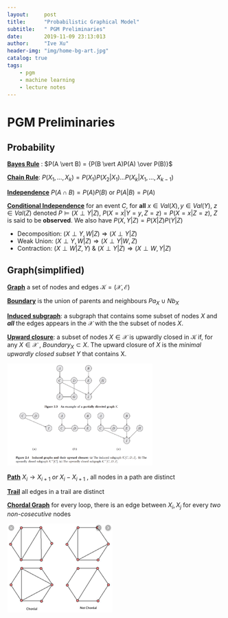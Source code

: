 ```yaml
---
layout:     post
title:      "Probabilistic Graphical Model"
subtitle:   " PGM Preliminaries"
date:       2019-11-09 23:13:013
author:     "Ive Xu"
header-img: "img/home-bg-art.jpg"
catalog: true
tags:
    - pgm
    - machine learning
    - lecture notes
---
```


# PGM Preliminaries

## Probability

**<u>Bayes Rule</u>** : $P(A \vert B) = {P(B \vert A)P(A) \over P(B)}$

**<u>Chain Rule</u>**: $P(X_1, ..., X_k) = P(X_1)P(X_2 \vert X_1)...P(X_k \vert X_1, ..., X_{k-1})$

**<u>Independence</u>** $P(A \cap B) = P(A)P(B)$ or $P(A \vert B)=P(A)$

**<u>Conditional Independence</u>** for an event $C$, for **all** $x \in Val(X), y \in Val(Y),\ z \in Val(Z)$ denoted $P \vDash (X \perp Y \vert Z)$, $P(X=x \vert Y=y,Z=z) = P(X=x \vert Z=z)$, $Z$ is said to be **observed**. We also have $P(X, Y \vert Z) = P(X \vert Z)P(Y \vert Z)$

* Decomposition: $(X \perp Y , W  \vert  Z) \Rightarrow (X \perp Y  \vert  Z)$
* Weak Union: $(X \perp Y,W \vert Z) \Rightarrow (X \perp Y \vert  W, Z)$
* Contraction: $(X \perp W \vert Z, Y)\ \&\ (X \perp Y \vert Z) \Rightarrow (X \perp W,Y \vert Z)$

## Graph(simplified)

**<u>Graph</u>** a set of nodes and edges $\mathcal{K} = (\mathcal{X}, \mathcal{E})$

**<u>Boundary</u>** is the union of parents and neighbours $Pa_X\ \cup\ Nb_X$

**<u>Induced subgraph</u>**: a subgraph that contains some subset of nodes $X$ and ***all*** the edges appears in the $\mathcal{X}$ with the the subset of nodes $X$.

**<u>Upward closure</u>**: a subset of nodes $X \in \mathcal{X}$ is upwardly closed in $\mathcal{K}$ if, for any $X \in \mathcal{X}$ , $Boundary_X \subset X$. The upward closure of $X$ is the *minimal upwardly closed subset* $Y$ that contains X.

<img src="/img/post/image-20191027163342019.png" alt="image-20191027163342019" style="zoom:33%;" />

**<u>Path</u>** $X_i \rightarrow X_{i+1}\ or\ X_i-X_{i+1}$ , all nodes in a path are distinct

**<u>Trail</u>** all edges in a trail are distinct

**<u>Chordal Graph</u>** for every loop, there is an edge between $X_i, X_j$ for every *two non-cosecutive* nodes

<img src="/img/post/image-20191027170503828.png" alt="image-20191027170503828" style="zoom:25%;" />

